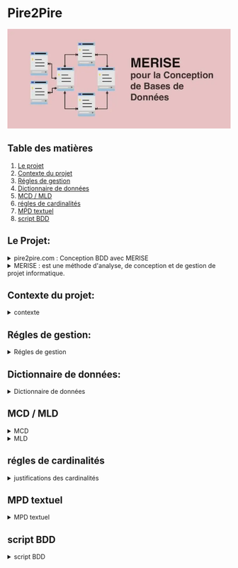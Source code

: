# Pire2Pire

![image pire2pire](https://github.com/LegrandThomas/Pire2Pire/blob/main/assets/img/pire2pire_img.webp)

## Table des matières

1. [Le projet](#Le-Projet)
2. [Contexte du projet](#Contexte-du-projet)
3. [Régles de gestion](#Régles-de-gestion)
4. [Dictionnaire de données](#Dictionnaire-de-données)
5. [MCD / MLD](#mcd--mld)
6. [régles de cardinalités](#régles-de-cardinalités)
7. [MPD textuel](#Mpd-textuel)
8. [script BDD](#Script-BDD)

## Le Projet:

<details>
   <summary>pire2pire.com : Conception BDD avec MERISE</summary>
    Votre mission est de concevoir la base de données d’une plateforme de formation en ligne nommée pire2pire.com à l'aide de la méthode MERISE.
 </details>

<details>
   <summary>MERISE : est une méthode d'analyse, de conception et de gestion de projet informatique. </summary>
    Merise est une méthodologie de modélisation à usage général dans le domaine du
développement de systèmes d’information, du génie logiciel et de la gestion de projet.
Introduit pour la première fois au début des années 1980, il était largement utilisé en France.
Il a été développé et perfectionné à un point tel que la plupart des grandes organisations
gouvernementales, commerciales et industrielles françaises l'ont adopté.
Merise procède à un traitement séparé des données et des processus, où la vue des données est
modélisée en trois étapes: de la conception à la physique en passant par la logique. De même,
la vue axée sur les processus passe par les trois étapes conceptuelle, organisationnelle et
opérationnelle. Ces étapes du processus de modélisation sont parallèles aux étapes du cycle de
vie: planification stratégique, étude préliminaire, étude détaillée, développement, mise en
œuvre et maintenance. C'est une méthode d'analyse basée sur le modèle entité-relation. En
utilisant Merise, vous pouvez concevoir des tables avec des relations pour créer une base de
données relationnelle.
 </details>

 ## Contexte du projet:
  
  <details>
      <summary>contexte</summary>
      Les formations sont organisés en modules.

​

Chaque module est caractérisé par un numéro de module sous forme de Semantic Versionning, un intitulé, un objectif pédagogique, un contenu (textes, images et vidéos), une durée en heures, un ou plusieurs tags et un auteur.

​

Un module peut faire partie d'une ou plusieurs formations, comme par exemple un pire module "Commandes de base Git" pourrait faire partie d'une pire formation "Frontend Javascript" et "DevOps", voir  plus.

​

Une lecçon peut contenir un texte et/ou une image et/ou une vidéo.

​

​

Les apprenants peuvent s'inscrire à une ou plusieurs formations, ils peuvent choisir de ne pas suivre certains des modules s'ils possèdent déjà, par exemple, les compétences. Autrement dit, ils peuvent arbitrairement valider les modules de leur choix en un clic.

​

Chaque apprenant est évalué pour chaque module et possède un état de fin de module (OK / KO).

​

Une formation est considérée comme terminée lorsque tous les modules ont été validés.

​

Chaque apprenant est caractérisé par un numéro d’inscription unique, un nom, un prénom, une adresse et une date de naissance.

​

Un formateurs est auteur d'un module pour une formation donnée, chaque formateur est caractérisé par un code, un nom, un prénom.

​

  </details>

   ## Régles de gestion:
  
  <details>
      <summary>Régles de gestion</summary>
     Entités et Règles de Gestion


Vue d'ensemble des entités

    Visitors (uniquement pour les régles de gestions)
    Users
    Roles 
    Statuses 
    Tags 
    Profiles
    Formations
    Modules
    Lessons
    Contents
    Compose
    Follow
    To Tag
    Validate
    Study



Visitors

    Règles de gestion :
        Peut consulter et naviguer sur l’application.
        Peut s’inscrire et créer son compte en fournissant les informations nécessaires à l’inscription.
        Devient apprenant suite à l'inscription.

users:
    Un user à 1 et 1 seul rôle qui déterminera les ses autorisations

     Attribut particuliers :
        Identification_code : code d'identification commençant par un lettre  associé à un rôle puis des chiffres, doit etre unique afin que chaque apprenant, formateur ou administrateur aient un code d'identification unique.
        exemple pour un 'student' : S051, un 'trainer' : T421, un administrator : A121

  user avec le role d'apprenant (student)

    Règles de gestion :
        Peut consulter et naviguer sur l’application.
        Peut s’identifier sur l’application en renseignant ses informations de connexion.
        Peut modifier ses informations de profil.
        Peut se désinscrire (désactivation) et/ou supprimer son compte.
        Peut utiliser son droit d’accès, de rectification ou suppression des données.
        Peut rechercher zéro ou plusieurs modules par leur nom, tag, etc.
        Peut consulter zéro ou plusieurs formations.
        Peut s’inscrire ou suivre zéro ou plusieurs formations.
        Ne peut souscrire à une formation que s’il ne la suit pas déjà.
        Peut suivre zéro ou plusieurs modules d’une formation.
        Peut suivre zéro ou plusieurs leçons d’un module.
        Peut avoir zéro ou plusieurs leçons validées.
        Peut s’auto-valider zéro ou plusieurs leçons.
        Peut avoir zéro ou plusieurs modules validés.
        Peut avoir zéro ou plusieurs formations validées.
        Peut suivre sa progression pour une formation, un module, y compris les leçons validées.

user avec le role formateurs (trainer)

    Règles de gestion :
        Peut consulter et naviguer sur l’application.
        Peut s’identifier sur l’application en renseignant ses informations de connexion.
        Peut modifier ses informations de profil.
        Peut utiliser son droit d’accès, de rectification ou suppression des données.
        Peut rechercher zéro ou plusieurs modules par leur nom, tag, etc.
        Peut consulter zéro ou plusieurs formations.
        Peut créer zéro ou plusieurs formations.
        Peut changer le statut de zéro ou plusieurs de ses formations (crées par lui), en brouillon, en ligne ou retirée.
        Peut modifier zéro ou plusieurs de ses formations (crées par lui), nom, description, contenu, etc.
        Peut être auteur de zéro ou plusieurs modules.
        Peut être auteur de zéro ou plusieurs leçons.
        Peut créer, modifier, supprimer un tag.

user avec le role administrateur (administrateur)

    Règles de gestion :
        Peut modifier le role d'un user.
Roles

    Règles de gestion :
        Doit avoir un id unique un nom unique
        Le code_role_prefix doit être unique est composé d'une lettre

Profiles

    Règles de gestion :
        Doit avoir un id unique et un pseudo unique.


Formations

    Règles de gestion :
        Doit avoir un nom unique et un numéro de formation unique.
        Doit avoir un et un seul statut (en ligne, brouillon, retirée).
        Est constituée de zéro ou plusieurs modules.
        Une formation au statut 'en ligne' doit comporter au moins un module au statut 'en ligne'.
        Est suivie par zéro ou plusieurs apprenants.
        Peut être validée par zéro ou plusieurs apprenants.

Modules

   
    Règles de gestion :
        Doit avoir un nom unique et un numéro de module unique.
        Doit avoir un et un seul statut (en ligne, brouillon, retirée).
        Est constitué de zéro ou plusieurs leçons.
        Un module au statut 'en ligne' doit être constitué d’une à plusieurs leçons aux statuts 'en ligne'.
        Peut être dans zéro ou plusieurs formations.
        Peut être suivi par zéro ou plusieurs apprenants.
        Peut être validé par zéro ou plusieurs apprenants.

Leçons


    Règles de gestion :
        Doit avoir un nom unique et un numéro de leçon unique.
        Doit avoir un et un seul statut (en ligne, brouillon, retirée).
        Peut avoir zéro ou un contenu

Statuses

    Règles de gestion :
        Doit avoir un nom unique et un numéro de statuts unique.

Tags
  
    Règles de gestion :
        Doit avoir un nom unique et un numéro de tags unique.

contents

     Règles de gestion :
        Doit avoir un numéro de contenu unique.
        Le text_name doit être unique.
        Le img_name doit être unique.
        Le video_name doit être unique.


Règles de Gestion Complètes
Utilisateurs

    Un utilisateur doit avoir un rôle unique parmi Apprenant, Formateur, et Administrateur.
    Un utilisateur doit avoir une adresse e-mail unique.
    Un utilisateur peut s'identifier sur l'application en renseignant ses informations de connexion.
    Un utilisateur peut modifier ses informations de profil.
    Un utilisateur peut se désinscrire et/ou supprimer son profil.
    Un utilisateur peut utiliser son droit d’accès, de rectification ou suppression des données.

Apprenants

    Un apprenant doit avoir un numéro d’apprenant unique.
    Un apprenant peut consulter et naviguer sur l’application.
    Un apprenant peut rechercher zéro ou plusieurs formations par leur nom, tag, etc.
    Un apprenant peut consulter zéro ou plusieurs formations.
    Un apprenant peut s’inscrire ou suivre zéro ou plusieurs formations.
    Un apprenant ne peut souscrire à une formation que s’il ne la suit pas déjà.
    Un apprenant peut suivre zéro ou plusieurs modules d’une formation.
    Un apprenant peut suivre zéro ou plusieurs leçons d’un module.
    Un apprenant peut avoir zéro ou plusieurs leçons validées.
    Un apprenant peut s’auto-valider zéro ou plusieurs leçons.
    Un apprenant peut avoir zéro ou plusieurs modules validés.
    Un apprenant peut avoir zéro ou plusieurs formations validées.
    Un apprenant peut suivre sa progression pour une formation, un module, y compris les leçons validées.

Formateurs

    Un formateur doit avoir un numéro de formateur unique.
    Un formateur peut rechercher zéro ou plusieurs formations par leur nom, tag, etc.
    Un formateur peut consulter zéro ou plusieurs formations.
    Un formateur peut créer zéro ou plusieurs formations.
    Un formateur peut changer le statut de zéro ou plusieurs de ses formations (crées par lui) en brouillon, en ligne ou retirée.
    Un formateur peut modifier zéro ou plusieurs de ses formations (crées par lui), nom, description, contenu, etc.
    Un formateur peut être auteur de zéro ou plusieurs modules.
    Un formateur peut être auteur de zéro ou plusieurs leçons.
    Un formateur peut créer, modifier, supprimer un tag.

Administrateurs


    Un administrateur peut attribuer et révoquer des rôles utilisateurs.
 

Formations

    Une formation doit avoir un nom unique et un numéro de formation unique.
    Une formation doit avoir un et un seul statut (en ligne, brouillon, retirée).
    Une formation est constituée de zéro ou plusieurs modules.
    Une formation au statut 'en ligne' doit comporter au moins un module au statut 'en ligne'.
    Une formation est suivie par zéro ou plusieurs apprenants.
    Une formation peut être validée par zéro ou plusieurs apprenants.

Modules

    Un module doit avoir un nom unique et un numéro de module unique.
    Un module doit avoir un et un seul statut (en ligne, brouillon, retirée).
    Un module a un ou plusieurs auteurs (formateurs).
    Un module est constitué de zéro ou plusieurs leçons.
    Un module au statut 'en ligne' doit être constitué d’une à plusieurs leçons aux statuts 'en ligne'.
    Un module peut être dans zéro ou plusieurs formations.
    Un module peut être suivi par zéro ou plusieurs apprenants.
    Un module peut être validé par zéro ou plusieurs apprenants.

Leçons

    Une leçon doit avoir un nom unique et un numéro de leçon unique.
    Une leçon doit avoir un et un seul statut (en ligne, brouillon, retirée).
    Une leçon a un ou plusieurs auteurs (formateurs).
    Une leçon doit avoir un texte et une vidéo.
    Une leçon peut avoir une ou plusieurs images.
    Une leçon doit avoir un ou plusieurs tags.

Statuts

    Un statut doit avoir un nom unique.

Tags

    Un tag doit avoir un nom unique.



​

  </details>
  
  ## Dictionnaire de données:
  
  <details>
      <summary>Dictionnaire de données</summary>

### Table : roles

| Attribut            | Type          | Longueur | Contraintes      | Description          | Exemple                                |
|---------------------|---------------|----------|-----------------|----------------------|---------------------------------------|
| id_roles            | SERIAL        | -        | PRIMARY KEY     | Identifiant du rôle  | 123                                   |
| name                | VARCHAR(50)   | 50       | NOT NULL, UNIQUE| Nom du rôle          | Formateur                             |
| role_code_prefix    | VARCHAR(1)    | 1        | NOT NULL, UNIQUE| Préfixe du code du rôle | F                                   |
| created_at          | DATE          | -        | NOT NULL        | Date de création du rôle | 2024-05-28                          |
| updated_at          | DATE          | -        | NOT NULL        | Date de mise à jour du rôle | 2024-05-28                         |

### Table : statuses
| Attribut            | Type          | Longueur | Contraintes      | Description          | Exemple                                |
|---------------------|---------------|----------|-----------------|----------------------|---------------------------------------|
| id_statuses         | SERIAL        | -        | PRIMARY KEY     | Identifiant du statut | 456                                  |
| name                | VARCHAR(50)   | 50       | NOT NULL, UNIQUE| Nom du statut       | En cours                              |
| created_at          | DATE          | -        | NOT NULL        | Date de création du statut | 2024-05-28                         |
| updated_at          | DATE          | -        | NOT NULL        | Date de mise à jour du statut | 2024-05-28                        |

### Table : tags
| Attribut            | Type          | Longueur | Contraintes      | Description          | Exemple                                |
|---------------------|---------------|----------|-----------------|----------------------|---------------------------------------|
| id_tags             | SERIAL        | -        | PRIMARY KEY     | Identifiant du tag   | 789                                   |
| name                | VARCHAR(100)  | 100      | NOT NULL, UNIQUE| Nom du tag           | Informatique                          |
| created_at          | DATE          | -        | NOT NULL        | Date de création du tag | 2024-05-28                         |
| updated_at          | DATE          | -        | NOT NULL        | Date de mise à jour du tag | 2024-05-28                        |

### Table : users
| Attribut              | Type          | Longueur | Contraintes      | Description          | Exemple                                |
|-----------------------|---------------|----------|-----------------|----------------------|---------------------------------------|
| id_users              | UUID          | 36       | PRIMARY KEY     | Identifiant de l'utilisateur | a3b3f0a6-7c35-4b57-bf69-57c46d48f1d2 |
| email                 | VARCHAR(255)  | 255      | NOT NULL, UNIQUE| Adresse email de l'utilisateur | example@example.com               |
| password              | VARCHAR(255)  | 255      | NOT NULL        | Mot de passe de l'utilisateur | ********                            |
| is_active             | BOOLEAN       | -        | NOT NULL        | Statut d'activation de l'utilisateur | true                          |
| identification_code   | VARCHAR(50)   | 50       | NOT NULL, UNIQUE| Code d'identification de l'utilisateur | ABC123                           |
| created_at            | DATE          | -        | NOT NULL        | Date de création de l'utilisateur | 2024-05-28                        |
| updated_at            | DATE          | -        | NOT NULL        | Date de mise à jour de l'utilisateur| 2024-05-28                       |

**Foreign Key Constraints:**
- `id_users_1` REFERENCES `users(id_users)`
- `id_roles` REFERENCES `roles(id_roles)`

### Table : formations
| Attribut              | Type          | Longueur | Contraintes      | Description          | Exemple                                |
|-----------------------|---------------|----------|-----------------|----------------------|---------------------------------------|
| id_formations         | SERIAL        | -        | PRIMARY KEY     | Identifiant de la formation | 987                                 |
| name                  | VARCHAR(100)  | 100      | NOT NULL, UNIQUE| Nom de la formation | Formation A                           |
| description           | VARCHAR(255)  | 255      |                 | Description de la formation | Description de la formation      |
| created_at            | DATE          | -        | NOT NULL        | Date de création de la formation | 2024-05-28                       |
| updated_at            | DATE          | -        | NOT NULL        | Date de mise à jour de la formation | 2024-05-28                      |

**Foreign Key Constraints:**
- `id_users` REFERENCES `users(id_users)`
- `id_statuses` REFERENCES `statuses(id_statuses)`

### Table : modules
| Attribut              | Type          | Longueur | Contraintes      | Description          | Exemple                                |
|-----------------------|---------------|----------|-----------------|----------------------|---------------------------------------|
| id_modules            | SERIAL        | -        | PRIMARY KEY     | Identifiant du module | 654                                 |
| name                  | VARCHAR(100)  | 100      | NOT NULL, UNIQUE| Nom du module        | Module A                              |
| description           | VARCHAR(50)   | 50       |                 | Description du module | Description du module                 |
| objectif              | VARCHAR(50)   | 50       |                 | Objectif du module   | Objectif du module                    |
| duration              | TIME          | -        |                 | Durée du module      | 02:30:00                              |
| version               | VARCHAR(10)   | 10       |                 | Version du module    | 1.0                                   |
| created_at            | DATE          | -        | NOT NULL        | Date de création du module | 2024-05-28                       |
| updated_at            | DATE          | -        | NOT NULL        | Date de mise à jour du module | 2024-05-28                      |

**Foreign Key Constraints:**
- `id_users` REFERENCES `users(id_users)`
- `id_statuses` REFERENCES `statuses(id_statuses)`

### Table : lessons
| Attribut              | Type          | Longueur | Contraintes      | Description          | Exemple                                |
|-----------------------|---------------|----------|-----------------|----------------------|---------------------------------------|
| id_lessons            | SERIAL        | -        | PRIMARY KEY     | Identifiant de la leçon | 321                               |
| name                  | VARCHAR(100)  | 100      | NOT NULL, UNIQUE| Nom de la leçon     | Leçon A                               |
| description           | VARCHAR(255)  | 255      |                 | Description de la leçon | Description de la leçon             |
| created_at            | DATE          | -        | NOT NULL        | Date de création de la leçon | 2024-05-28                      |
| updated_at            | DATE          | -        | NOT NULL        | Date de mise à jour de la leçon | 2024-05-28                     |

**Foreign Key Constraints:**
- `id_users` REFERENCES `users(id_users)`
- `id_statuses` REFERENCES `statuses(id_statuses)`
- `id_modules` REFERENCES `modules(id_modules)`

### Table : contents
| Attribut              | Type          | Longueur | Contraintes      | Description          | Exemple                                |
|-----------------------|---------------|----------|-----------------|----------------------|---------------------------------------|
| id_contents           | SERIAL        | -        | PRIMARY KEY     | Identifiant du contenu | 111                               |
| name_text             | VARCHAR(50)   | 50       | UNIQUE          | Nom du texte         | Texte_A                               |
| text                  | VARCHAR(255)  | 255      |                 | Texte                | "Contenu du texte"                    |
| name_img              | VARCHAR(50)   | 50       | UNIQUE          | Nom de l'image       | Image_A                               |
| img_url               | VARCHAR(50)   | 50       |                 | URL de l'image       | "http://exemple.com/image.jpg"       |
| name_video            | VARCHAR(50)   | 50       | UNIQUE          | Nom de la vidéo      | Video_A                               |
| video_url             | VARCHAR(50)   | 50       |                 | URL de la vidéo      | "http://exemple.com/video.mp4"       |
| created_at            | DATE          | -        | NOT NULL        | Date de création du contenu | 2024-05-28                       |
| updated_at            | DATE          | -        | NOT NULL        | Date de mise à jour du contenu | 2024-05-28                      |

**Foreign Key Constraints:**
- `id_users` REFERENCES `users(id_users)`
- `id_lessons` REFERENCES `lessons(id_lessons)`

### Table : profiles
| Attribut              | Type          | Longueur | Contraintes      | Description          | Exemple                                |
|-----------------------|---------------|----------|-----------------|----------------------|---------------------------------------|
| id_profiles           | SERIAL        | -        | PRIMARY KEY     | Identifiant du profil | 999                               |
| first_name            | VARCHAR(255)  | 255      | NOT NULL        | Prénom               | John                                  |
| last_name             | VARCHAR(255)  | 255      | NOT NULL        | Nom                  | Doe                                   |
| pseudo                | VARCHAR(255)  | 255      | NOT NULL, UNIQUE| Pseudo               | johndoe                               |
| birthdate             | DATE          | -        | NOT NULL        | Date de naissance    | 1990-01-01                            |
| house_number_or_building | INTEGER    | -        | NOT NULL        | Numéro de maison ou de bâtiment | 123 |
| street                | VARCHAR(100)  | 100      | NOT NULL        | Rue                  | Main Street                           |
| city                  | VARCHAR(50)   | 50       | NOT NULL        | Ville                | Anytown                               |
| zip_code              | VARCHAR(50)   | 50       | NOT NULL        | Code postal          | 12345                                 |
| adress_line2          | VARCHAR(50)   | 50       |                 | Ligne d'adresse 2    | (facultatif)                          |
| country               | VARCHAR(50)   | 50       | NOT NULL        | Pays                 | Country X                             |
| created_at            | DATE          | -        | NOT NULL        | Date de création du profil | 2024-05-28                       |
| updated_at            | DATE          | -        | NOT NULL        | Date de mise à jour du profil | 2024-05-28                      |

**Foreign Key Constraints:**
- `id_users` REFERENCES `users(id_users)`

### Table : compose
| Attribut              | Type          | Longueur | Contraintes      | Description          | Exemple                                |
|-----------------------|---------------|----------|-----------------|----------------------|---------------------------------------|
| id_formations         | INTEGER       | -        | PRIMARY KEY     | Identifiant 
de la formation | 419                               |
| id_modules            | INTEGER       | -        | PRIMARY KEY     | Identifiant 
du module | 123                               |

**Foreign Key Constraints:**
- `id_formations` REFERENCES `formations(id_formations)`
- `id_modules` REFERENCES `modules(id_modules)`

### Table : follow
| Attribut              | Type          | Longueur | Contraintes      | Description          | Exemple                                |
|-----------------------|---------------|----------|-----------------|----------------------|---------------------------------------|
| id_users              | UUID          | 36       | PRIMARY KEY     | Identifiant de l'utilisateur | a3b3f0a6-7c35-4b57-bf69-57c46d48f1d2 |
| id_formations         | INTEGER       | -        | PRIMARY KEY     | Identifiant de la formation suivie | 987                               |
| start_date            | DATE          | -        |                 | Date de début de la formation | 2024-05-28                      |
| end_date              | DATE          | -        |                 | Date de fin de la formation | 2024-06-28                        |
| is_finished           | BOOLEAN       | -        | NOT NULL        | Statut de fin de la formation | true                            |

**Foreign Key Constraints:**
- `id_users` REFERENCES `users(id_users)`
- `id_formations` REFERENCES `formations(id_formations)`

### Table : to_tag
| Attribut              | Type          | Longueur | Contraintes      | Description          | Exemple                                |
|-----------------------|---------------|----------|-----------------|----------------------|---------------------------------------|
| id_modules            | INTEGER       | -        | PRIMARY KEY     | Identifiant du module | 123                               |
| id_tags               | INTEGER       | -        | PRIMARY KEY     | Identifiant du tag   | 456                               |

**Foreign Key Constraints:**
- `id_modules` REFERENCES `modules(id_modules)`
- `id_tags` REFERENCES `tags(id_tags)`

### Table : validate
| Attribut              | Type          | Longueur | Contraintes      | Description          | Exemple                                |
|-----------------------|---------------|----------|-----------------|----------------------|---------------------------------------|
| id_users              | UUID          | 36       | PRIMARY KEY     | Identifiant de l'utilisateur | a3b3f0a6-7c35-4b57-bf69-57c46d48f1d2 |
| id_modules            | INTEGER       | -        | PRIMARY KEY     | Identifiant du module | 654                               |
| validate_date         | DATE          | -        | NOT NULL        | Date de validation du module | 2024-05-28                        |

**Foreign Key Constraints:**
- `id_users` REFERENCES `users(id_users)`
- `id_modules` REFERENCES `modules(id_modules)`

### Table : study
| Attribut              | Type          | Longueur | Contraintes      | Description          | Exemple                                |
|-----------------------|---------------|----------|-----------------|----------------------|---------------------------------------|
| id_users              | UUID          | 36       | PRIMARY KEY     | Identifiant de l'utilisateur | a3b3f0a6-7c35-4b57-bf69-57c46d48f1d2 |
| id_lessons            | INTEGER       | -        | PRIMARY KEY     | Identifiant de la leçon | 321                               |
| validation_date       | DATE          | -        |                 | Date de validation de la leçon | 2024-05-28                      |

**Foreign Key Constraints:**
- `id_users` REFERENCES `users(id_users)`
- `id_lessons` REFERENCES `lessons(id_lessons)`

​

  </details>
  

## MCD / MLD
<details>
      <summary>MCD</summary>

![image pire2pire](https://github.com/LegrandThomas/Pire2Pire/blob/main/assets/img/MCD.png)

</details>    

<details>
      <summary>MLD</summary>

![image pire2pire](https://github.com/LegrandThomas/Pire2Pire/blob/main/assets/img/MLD.png)

</details>    

## régles de cardinalités

<details>
      <summary>justifications des cardinalités</summary>

Users et Roles

    1 user a 1 et 1 seul rôle : Lors de l'inscription, est attribué un rôle unique (apprenant par défaut).
    1 rôle est affecté à 0 ou plusieurs users : Un rôle peut être attribué à plusieurs utilisateurs, mais il peut aussi ne pas être attribué du tout.

Users et Profiles

    1 user a 0 ou 1 seul profil : Permet de créer rapidement un utilisateur en base de données sans avoir à renseigner un profil complet.
    1 profil appartient à 1 et 1 seul user : Chaque profil est associé à un seul utilisateur.

Users et Administrateurs

    1 user (s'il a le rôle 'administrator') peut changer le rôle de zéro ou plusieurs users : Un administrateur peut modifier les rôles d'autres utilisateurs.
    1 rôle user peut être changé par 0 ou plusieurs users (ayant le rôle 'administrator') : Les utilisateurs ayant le rôle d'administrateur peuvent modifier les rôles des utilisateurs.

Users et Contenus

    1 user (s'il a le rôle 'trainer') peut générer/modifier zéro ou plusieurs contenus : Un formateur peut créer ou modifier plusieurs contenus.
    1 contenu est généré/modifié par zéro ou 1 seul user (ayant le rôle 'trainer') : Chaque contenu est associé à un formateur qui le crée ou le modifie.

Users et Leçons

    1 user (s'il a le rôle 'trainer') peut générer/modifier zéro ou plusieurs leçons : Un formateur peut créer ou modifier plusieurs leçons.
    1 leçon est générée/modifiée par zéro ou 1 seul user (ayant le rôle 'trainer') : Chaque leçon est associée à un formateur qui la crée ou la modifie.

Users et Modules

    1 user (s'il a le rôle 'trainer') peut générer/modifier zéro ou plusieurs modules : Un formateur peut créer ou modifier plusieurs modules.
    1 module est généré/modifié par zéro ou 1 seul user (ayant le rôle 'trainer') : Chaque module est associé à un formateur qui le crée ou le modifie.

Users et Formations

    1 user (s'il a le rôle 'trainer') peut générer/modifier zéro ou plusieurs formations : Un formateur peut créer ou modifier plusieurs formations.
    1 formation est générée/modifiée par zéro ou 1 seul user (ayant le rôle 'trainer') : Chaque formation est associée à un formateur qui la crée ou la modifie.

Users et Formations (Suivi)

    1 user (s'il a le rôle 'student') peut suivre zéro ou plusieurs formations : Un étudiant peut suivre plusieurs formations. On sauvegardera sa date de début, de fin, et l'état de validation de la formation (is_finished boolean).
    1 formation est suivie par 0 ou plusieurs users (ayant le rôle 'student') : Une formation peut être suivie par plusieurs étudiants.

Users et Modules (Validation)

    1 user (s'il a le rôle 'student') peut valider zéro ou plusieurs modules : Un étudiant peut valider plusieurs modules. On sauvegarde la date de validation du module pour cet utilisateur.
    1 module peut être suivi par 0 ou plusieurs users (ayant le rôle 'student') : Un module peut être suivi par plusieurs étudiants.

Users et Leçons (Validation)

    1 user (s'il a le rôle 'student') peut suivre et valider zéro ou plusieurs leçons : Un étudiant peut suivre et valider plusieurs leçons. On sauvegarde la date de validation de la leçon pour cet utilisateur.
    1 leçon peut être étudiée/validée par 0 ou plusieurs users (ayant le rôle 'student') : Une leçon peut être étudiée et validée par plusieurs étudiants.

Formations et Modules

    1 formation est composée de 0 ou plusieurs modules : Une formation peut contenir plusieurs modules.
    Un module peut être dans 0 ou plusieurs formations : Un module peut être utilisé dans plusieurs formations.

Modules et Leçons

    1 module est constitué de 0 ou plusieurs leçons : Un module peut contenir plusieurs leçons.
    1 leçon peut être dans 0 ou 1 module : Chaque leçon appartient à un seul module ou n'appartient à aucun module.

Leçons et Contenus

    1 leçon comprend 0 ou un contenu : Une leçon peut avoir un contenu associé ou ne pas en avoir.
    1 contenu se trouve dans 0 ou 1 leçon : Un contenu est associé à une leçon ou n'est pas associé.

Modules et Tags

    1 module a 1 ou plusieurs tags : Un module doit avoir au moins un tag.
    1 tag est associé à 0 ou plusieurs modules : Un tag peut être utilisé pour plusieurs modules.

Formations et Statuts

    1 formation a 1 et 1 seul statut : Chaque formation a un seul statut (en ligne, brouillon, retirée).
    1 statut est associé à 0 ou plusieurs formations : Un statut peut être appliqué à plusieurs formations.

Modules et Statuts

    1 module a 1 et 1 seul statut : Chaque module a un seul statut (en ligne, brouillon, retirée).
    1 statut est associé à 0 ou plusieurs modules : Un statut peut être appliqué à plusieurs modules.

Leçons et Statuts

    1 leçon a 1 et 1 seul statut : Chaque leçon a un seul statut (en ligne, brouillon, retirée).
    1 statut est associé à 0 ou plusieurs leçons : Un statut peut être appliqué à plusieurs leçons.

Statuts

    1 statut doit avoir un nom unique : Chaque statut a un nom unique.
    1 statut est associé à 0 ou plusieurs entités : Un statut peut être utilisé pour plusieurs formations, modules ou leçons.

Tags

    1 tag doit avoir un nom unique : Chaque tag a un nom unique.
    1 tag est associé à 0 ou plusieurs modules : Un tag peut être utilisé pour plusieurs modules.

</details>   

## MPD textuel

<details>
      <summary>MPD textuel</summary>
roles = (id_roles SERIAL, name VARCHAR(50) , role_code_prefix VARCHAR(1) , created_at DATE, updated_at DATE);


statuses = (id_statuses SERIAL, name VARCHAR(50) , created_at DATE, updated_at DATE);
tags = (id_tags SERIAL, name VARCHAR(100) , created_at DATE, updated_at DATE);

users = (id_users UUID, email VARCHAR(255) , password VARCHAR(255) , is_active BOOLEAN, identification_code VARCHAR(50) , created_at DATE, updated_at DATE, #id_users_1*, #id_roles);

formations = (id_formations SERIAL, name VARCHAR(100) , description VARCHAR(255) , created_at DATE, updated_at DATE, #id_users, #id_statuses);

modules = (id_modules SERIAL, name VARCHAR(100) , description VARCHAR(50) , objectif VARCHAR(50) , duration TIME, version VARCHAR(10) , created_at DATE, updated_at DATE, #id_users, #id_statuses);

lessons = (id_lessons SERIAL, name VARCHAR(100) , description VARCHAR(255) , created_at DATE, updated_at DATE, #id_users, #id_statuses, #id_modules*);

contents = (id_contents SERIAL, name_text VARCHAR(50) , text VARCHAR(255) , name_img VARCHAR(50) , img_url VARCHAR(50) , name_video VARCHAR(50) , video_url VARCHAR(50) , created_at DATE, updated_at DATE, #id_users, #id_lessons*);

profiles = (id_profiles SERIAL, first_name VARCHAR(255) , last_name VARCHAR(255) , pseudo VARCHAR(255) , birthdate DATE, house_number_or_building INTEGER, street VARCHAR(100) , city VARCHAR(50) , zip_code VARCHAR(50) , adress_line2 VARCHAR(50) , country VARCHAR(50) , created_at DATE, updated_at DATE, #id_users);

compose = (#id_formations, #id_modules);

follow = (#id_users, #id_formations, start_date DATE, end_date DATE, is_finished BOOLEAN);

to_tag = (#id_modules, #id_tags);

validate = (#id_users, #id_modules, validate_date DATE);

study = (#id_users, #id_lessons, validation_date DATE);



</details>   

## script BDD

<details>
      <summary>script BDD</summary>
CREATE TABLE roles (
    id_roles SERIAL,
    name VARCHAR(50) NOT NULL,
    role_code_prefix VARCHAR(1) NOT NULL,
    created_at DATE NOT NULL DEFAULT CURRENT_DATE,
    updated_at DATE NOT NULL DEFAULT CURRENT_DATE,
    PRIMARY KEY (id_roles),
    UNIQUE (name),
    UNIQUE (role_code_prefix)
);

CREATE TABLE statuses (
    id_statuses SERIAL,
    name VARCHAR(50) NOT NULL,
    created_at DATE NOT NULL DEFAULT CURRENT_DATE,
    updated_at DATE NOT NULL DEFAULT CURRENT_DATE,
    PRIMARY KEY (id_statuses),
    UNIQUE (name)
);

CREATE TABLE tags (
    id_tags SERIAL,
    name VARCHAR(100) NOT NULL,
    created_at DATE NOT NULL DEFAULT CURRENT_DATE,
    updated_at DATE NOT NULL DEFAULT CURRENT_DATE,
    PRIMARY KEY (id_tags),
    UNIQUE (name)
);

CREATE TABLE users (
    id_users UUID,
    email VARCHAR(255) NOT NULL,
    password VARCHAR(255) NOT NULL,
    is_active BOOLEAN NOT NULL,
    identification_code VARCHAR(50) NOT NULL,
    created_at DATE NOT NULL DEFAULT CURRENT_DATE,
    updated_at DATE NOT NULL DEFAULT CURRENT_DATE,
    id_users_1 UUID,
    id_roles INTEGER NOT NULL,
    PRIMARY KEY (id_users),
    UNIQUE (email),
    UNIQUE (identification_code),
    FOREIGN KEY (id_users_1) REFERENCES users (id_users),
    FOREIGN KEY (id_roles) REFERENCES roles (id_roles)
);

CREATE TABLE formations (
    id_formations SERIAL,
    name VARCHAR(100) NOT NULL,
    description VARCHAR(255),
    created_at DATE NOT NULL DEFAULT CURRENT_DATE,
    updated_at DATE NOT NULL DEFAULT CURRENT_DATE,
    id_users UUID NOT NULL,
    id_statuses INTEGER NOT NULL,
    PRIMARY KEY (id_formations),
    UNIQUE (name),
    FOREIGN KEY (id_users) REFERENCES users (id_users),
    FOREIGN KEY (id_statuses) REFERENCES statuses (id_statuses)
);

CREATE TABLE modules (
    id_modules SERIAL,
    name VARCHAR(100) NOT NULL,
    description VARCHAR(50),
    objectif VARCHAR(50),
    duration TIME,
    version VARCHAR(10),
    created_at DATE NOT NULL DEFAULT CURRENT_DATE,
    updated_at DATE NOT NULL DEFAULT CURRENT_DATE,
    id_users UUID NOT NULL,
    id_statuses INTEGER NOT NULL,
    PRIMARY KEY (id_modules),
    UNIQUE (name),
    FOREIGN KEY (id_users) REFERENCES users (id_users),
    FOREIGN KEY (id_statuses) REFERENCES statuses (id_statuses)
);

CREATE TABLE lessons (
    id_lessons SERIAL,
    name VARCHAR(100) NOT NULL,
    description VARCHAR(255),
    created_at DATE NOT NULL DEFAULT CURRENT_DATE,
    updated_at DATE NOT NULL DEFAULT CURRENT_DATE,
    id_users UUID NOT NULL,
    id_statuses INTEGER NOT NULL,
    id_modules INTEGER,
    PRIMARY KEY (id_lessons),
    UNIQUE (name),
    FOREIGN KEY (id_users) REFERENCES users (id_users),
    FOREIGN KEY (id_statuses) REFERENCES statuses (id_statuses),
    FOREIGN KEY (id_modules) REFERENCES modules (id_modules)
);

CREATE TABLE contents (
    id_contents SERIAL,
    name_text VARCHAR(50),
    text VARCHAR(255),
    name_img VARCHAR(50),
    img_url VARCHAR(50),
    name_video VARCHAR(50),
    video_url VARCHAR(50),
    created_at DATE NOT NULL DEFAULT CURRENT_DATE,
    updated_at DATE NOT NULL DEFAULT CURRENT_DATE,
    id_users UUID NOT NULL,
    id_lessons INTEGER,
    PRIMARY KEY (id_contents),
    UNIQUE (id_lessons),
    UNIQUE (name_text),
    UNIQUE (name_img),
    UNIQUE (name_video),
    FOREIGN KEY (id_users) REFERENCES users (id_users),
    FOREIGN KEY (id_lessons) REFERENCES lessons (id_lessons)
);

CREATE TABLE profiles (
    id_profiles SERIAL,
    first_name VARCHAR(255) NOT NULL,
    last_name VARCHAR(255) NOT NULL,
    pseudo VARCHAR(255) NOT NULL,
    birthdate DATE NOT NULL,
    house_number_or_building INTEGER NOT NULL,
    street VARCHAR(100) NOT NULL,
    city VARCHAR(50) NOT NULL,
    zip_code VARCHAR(50) NOT NULL,
    adress_line2 VARCHAR(50),
    country VARCHAR(50) NOT NULL,
    created_at DATE NOT NULL DEFAULT CURRENT_DATE,
    updated_at DATE NOT NULL DEFAULT CURRENT_DATE,
    id_users UUID NOT NULL,
    PRIMARY KEY (id_profiles),
    UNIQUE (id_users),
    UNIQUE (pseudo),
    FOREIGN KEY (id_users) REFERENCES users (id_users)
);

CREATE TABLE compose (
    id_formations INTEGER,
    id_modules INTEGER,
    PRIMARY KEY (id_formations, id_modules),
    FOREIGN KEY (id_formations) REFERENCES formations (id_formations),
    FOREIGN KEY (id_modules) REFERENCES modules (id_modules)
);

CREATE TABLE follow (
    id_users UUID,
    id_formations INTEGER,
    start_date DATE,
    end_date DATE,
    is_finished BOOLEAN NOT NULL,
    PRIMARY KEY (id_users, id_formations),
    FOREIGN KEY (id_users) REFERENCES users (id_users),
    FOREIGN KEY (id_formations) REFERENCES formations (id_formations)
);

CREATE TABLE to_tag (
    id_modules INTEGER,
    id_tags INTEGER,
    PRIMARY KEY (id_modules, id_tags),
    FOREIGN KEY (id_modules) REFERENCES modules (id_modules),
    FOREIGN KEY (id_tags) REFERENCES tags (id_tags)
);

CREATE TABLE validate (
    id_users UUID,
    id_modules INTEGER,
    validate_date DATE NOT NULL,
    PRIMARY KEY (id_users, id_modules),
    FOREIGN KEY (id_users) REFERENCES users (id_users),
    FOREIGN KEY (id_modules) REFERENCES modules (id_modules)
);

CREATE TABLE study (
    id_users UUID,
    id_lessons INTEGER,
    validation_date DATE,
    PRIMARY KEY (id_users, id_lessons),
    FOREIGN KEY (id_users) REFERENCES users (id_users),
    FOREIGN KEY (id_lessons) REFERENCES lessons (id_lessons)
);



</details>   
